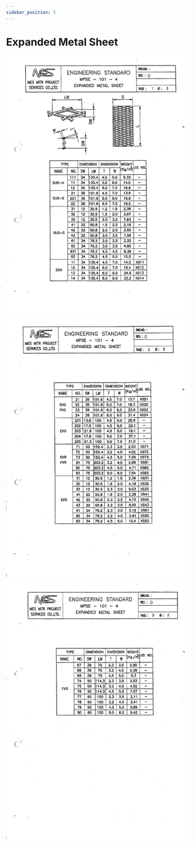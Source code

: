 ```yaml
---
sidebar_position: 5
---
```


# Expanded Metal Sheet

![image1](./img/101-4a.png)
![image2](./img/101-4b.png)
![image3](./img/101-4c.png)


